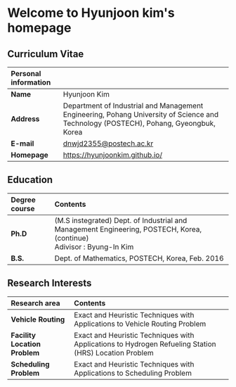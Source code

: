 # Welcome to Hyunjoon kim's homepage

## Curriculum Vitae

|**Personal information**||
|:---|:---|
|**Name**|Hyunjoon Kim|
|**Address**|Department of Industrial and Management Engineering, Pohang University of Science and Technology (POSTECH), Pohang, Gyeongbuk, Korea|
|**E-mail**|dnwjd2355@postech.ac.kr|
|**Homepage**|https://hyunjoonkim.github.io/|

## Education

|**Degree course**|Contents|
|:---|:---|
|**Ph.D**|(M.S instegrated) Dept. of Industrial and Management Engineering, POSTECH, Korea, (continue) <br> Adivisor : Byung-In Kim|
|**B.S.**|Dept. of Mathematics, POSTECH, Korea, Feb. 2016|

## Research Interests

|**Research area**|Contents|
|:---|:---|
|**Vehicle Routing**|Exact and Heuristic Techniques with Applications to Vehicle Routing Problem|
|**Facility Location Problem**|Exact and Heuristic Techniques with Applications to Hydrogen Refueling Station (HRS) Location Problem|
|**Scheduling Problem**|Exact and Heuristic Techniques with Applications to Scheduling Problem|
